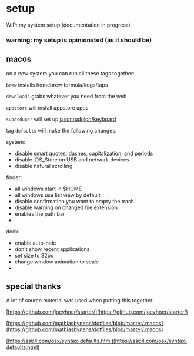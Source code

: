 # setup
WIP: my system setup (documentation in progress)
### warning: my setup is opinionated (as it should be)


## macos
on a new system you can run all these tags together:

`brew` installs homebrew formula/kegs/taps

`downloads` grabs whatever you need from the web

`appstore` will install appstore apps

`superduper` will set up [jasonrudolph/keyboard](https://github.com/jasonrudolph/keyboard)

tag `defaults` will make the following changes: 

system:

*  disable smart quotes, dashes, capitalization, and periods
*  disable .DS_Store on USB and network devices
*  disable natural scrolling

finder:

*  all windows start in $HOME
*  all windows use list view by default
*  disable confirmation you want to empty the trash
*  disable warning on changed file extension
*  enables the path bar
*  

dock: 

*  enable auto-hide
*  don't show recent applications 
*  set size to 32px 
*  change window animation to scale
*  

## special thanks
A lot of source material was used when putting this together. 

[https://github.com/joeyhoer/starter/](https://github.com/joeyhoer/starter/) 

[https://github.com/mathiasbynens/dotfiles/blob/master/.macos](https://github.com/mathiasbynens/dotfiles/blob/master/.macos)

[https://ss64.com/osx/syntax-defaults.html](https://ss64.com/osx/syntax-defaults.html)